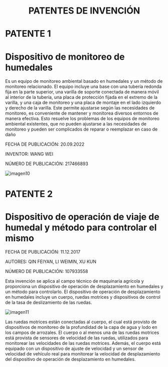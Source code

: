 <h1 align="center">PATENTES DE INVENCIÓN</h1>

# PATENTE 1
# Dispositivo de monitoreo de humedales
Es un equipo de monitoreo ambiental basado en humedales y un método de monitoreo relacionado. El equipo incluye una base con una tubería redonda fija en la parte superior, una varilla de soporte conectada de manera móvil al interior de la tubería, una placa de protección fijada en el extremo de la varilla, y una caja de monitoreo y una placa de montaje en el lado izquierdo y derecho de la varilla. Este permite ajustarse según las necesidades de monitoreo, es conveniente de mantener y monitorea diversos entornos de manera efectiva. Esto resuelve los problemas de los equipos de monitoreo ambiental existentes, que no pueden ajustarse a las necesidades de monitoreo y pueden ser complicados de reparar o reemplazar en caso de daño

<p>FECHA DE PUBLICACIÓN: 20.09.2022</p>
<p>INVENTOR: WANG WEI</p>
<p>NÚMERO DE PUBLICACIÓN: 217466893 </p>

![imagen10](https://user-images.githubusercontent.com/118635410/248678342-a3efa848-d88b-4683-9fd3-d938387dfef5.png)

# PATENTE 2
# Dispositivo de operación de viaje de humedal y método para controlar el mismo
<p>FECHA DE PUBLICACIÓN: 11.12.2017<p>  
<p>AUTORES: QIN FEIYAN, LI WEIMIN, XU KUN<p>
<p>NÚMERO DE PUBLICACIÓN: 107933558<p>

Esta invención se aplica al campo técnico de maquinaria agrícola y proporciona un dispositivo de operación de desplazamiento en humedales y un método para controlarlo. El dispositivo de operación de desplazamiento en humedales incluye un cuerpo, ruedas motrices y dispositivos de control de la tasa de deslizamiento de las ruedas. 

![imagen11](https://user-images.githubusercontent.com/118635410/248685627-f275deec-0f74-4aa3-a033-d4b29897369d.png)

Las ruedas motrices están conectadas al cuerpo, el cual está provisto de dispositivos de monitoreo de la profundidad de la capa de agua y lodo en los campos de arrozales. El cuerpo o al menos una de las ruedas motrices está provista de sensores de velocidad de las ruedas, utilizados para monitorear las velocidades de las ruedas motrices. Además, el cuerpo está equipado con un dispositivo de ajuste de velocidad y un sensor de velocidad de vehículo real para monitorear la velocidad de desplazamiento del dispositivo de operación de desplazamiento en humedales.
